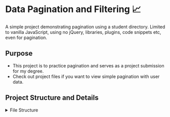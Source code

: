 # Data Pagination and Filtering :chart_with_upwards_trend:

A simple project demonstrating pagination using a student directory. Limited to vanilla JavaScript, using no jQuery, libraries, plugins, code snippets etc, even for pagination.


## Purpose
* This project is to practice pagination and serves as a project submission for my degree.
* Check out project files if you want to view simple pagination with user data.

## Project Structure and Details

<details>
<summary> File Structure </summary>
<br>
  
```
.
├── .github                 github config folder
|   └── ISSUE_TEMPLATE      template for issues/prs
|       └──issue-template.md
|   └──workflows            workflows folder
|       └──codacy.yml
|       └──greetings.yml
├── css                     css folder
|   └── reset.css
|   └── styles.css
├── examples                mockups
|   └── example-exceeds.png
|   └── example-meets.png
├── img                     img folder
|   └── icn-search.svg
├── js                      javascript folder
|   └── data.js
|   └── script.js
├── index.html              base html file
└── README.md               (You are here) Readme.md file
```
  
</details>
